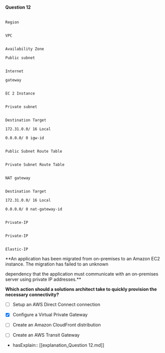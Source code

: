 #### Question  12

```

Region

```

```

VPC

```

```

Availability Zone

Public subnet

```

```

Internet

gateway

```

```

EC 2 Instance

```

```

Private subnet

```

```

Destination Target

172.31.0.0/ 16 Local

0.0.0.0/ 0 igw-id

```

```

Public Subnet Route Table

```

```

Private Subnet Route Table

```

```

NAT gateway

```

```

Destination Target

172.31.0.0/ 16 Local

0.0.0.0/ 0 nat-gateway-id

```

```

Private-IP

```

```

Private-IP

```

```

Elastic-IP

```

**An application has been migrated from on-premises to an Amazon EC2 instance. The migration has failed to an unknown

dependency that the application must communicate with an on-premises server using private IP addresses.**

**Which action should a solutions architect take to quickly provision the necessary connectivity?**

- [ ] Setup an AWS Direct Connect connection

- [x] Configure a Virtual Private Gateway

- [ ] Create an Amazon CloudFront distribution

- [ ] Create an AWS Transit Gateway

- hasExplain:: [[explanation_Question  12.md]]
